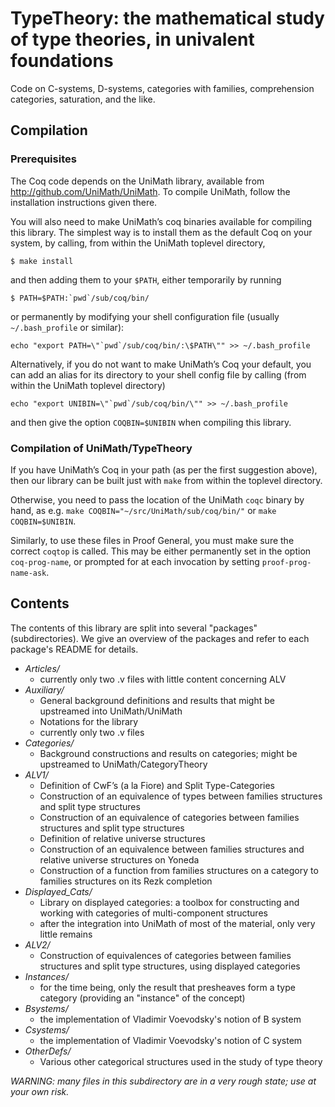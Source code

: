 TypeTheory: the mathematical study of type theories, in univalent foundations
==========

Code  on C-systems, D-systems, categories with families, comprehension categories, saturation, and the like.

Compilation
------------

### Prerequisites

The Coq code depends on the UniMath library, available from http://github.com/UniMath/UniMath.
To compile UniMath, follow the installation instructions given there.

You will also need to make UniMath’s coq binaries available for compiling this library.  The simplest way is to install them as the default Coq on your system, by calling, from within the UniMath toplevel directory,
```
$ make install 
```
and then adding them to your `$PATH`, either temporarily by running
```
$ PATH=$PATH:`pwd`/sub/coq/bin/
```
or permanently by modifying your shell configuration file (usually `~/.bash_profile` or similar):
```
echo "export PATH=\"`pwd`/sub/coq/bin/:\$PATH\"" >> ~/.bash_profile
```

Alternatively, if you do not want to make UniMath’s Coq your default, you can add an alias for its directory to your shell config file by calling (from within the UniMath toplevel directory)
```
echo "export UNIBIN=\"`pwd`/sub/coq/bin/\"" >> ~/.bash_profile
```
and then give the option `COQBIN=$UNIBIN` when compiling this library.

### Compilation of UniMath/TypeTheory

If you have UniMath’s Coq in your path (as per the first suggestion above), then our library can be built just with `make` from within the toplevel directory.

Otherwise, you need to pass the location of the UniMath `coqc` binary by hand, as e.g. `make COQBIN="~/src/UniMath/sub/coq/bin/"` or `make COQBIN=$UNIBIN`.

Similarly, to use these files in Proof General, you must make sure the correct `coqtop` is called.  This may be either permanently set in the option `coq-prog-name`, or prompted for at each invocation by setting `proof-prog-name-ask`.

Contents
--------

The contents of this library are split into several "packages" (subdirectories).
We give an overview of the packages and refer to each package's README for details.

* *Articles/*
  * currently only two .v files with little content concerning ALV
* *Auxiliary/*
  * General background definitions and results that might be upstreamed into UniMath/UniMath
  * Notations for the library
  * currently only two .v files
* *Categories/*
  * Background constructions and results on categories; might be upstreamed to UniMath/CategoryTheory
* *ALV1/*
  * Definition of CwF’s (a la Fiore) and Split Type-Categories
  * Construction of an equivalence of types between families structures and split type structures
  * Construction of an equivalence of categories between families structures and split type structures
  * Definition of relative universe structures
  * Construction of an equivalence between families structures and relative universe structures on Yoneda
  * Construction of a function from families structures on a category to families structures on its Rezk completion
* *Displayed_Cats/*
  * Library on displayed categories: a toolbox for constructing and working with categories of multi-component structures
  * after the integration into UniMath of most of the material, only very little remains
* *ALV2/*
  * Construction of equivalences of categories between families structures and split type structures, using
    displayed categories
* *Instances/*
  * for the time being, only the result that presheaves form a type category (providing an "instance" of the concept)
* *Bsystems/*
  * the implementation of Vladimir Voevodsky's notion of B system
* *Csystems/*
  * the implementation of Vladimir Voevodsky's notion of C system
* *OtherDefs/*
  * Various other categorical structures used in the study of type theory

*WARNING: many files in this subdirectory are in a very rough state; use at your own risk.*
